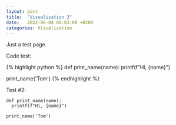 ```yaml
---
layout: post
title:  "Visualization 3"
date:   2022-06-04 00:03:00 +0200
categories: Visualization
---
```

Just a test page.

Code test:

{% highlight python %}
def print_name(name):
  printf(f"Hi, {name}")

print_name('Tom')
{% endhighlight %}

Test #2:
```
def print_name(name):
  printf(f"Hi, {name}")

print_name('Tom')
```